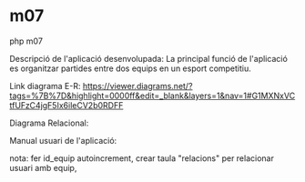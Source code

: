 # m07
php m07

Descripció de l'aplicació desenvolupada: 
La principal funció de l'aplicació es organitzar partides entre dos equips en un esport competitiu. 


Link diagrama E-R:
https://viewer.diagrams.net/?tags=%7B%7D&highlight=0000ff&edit=_blank&layers=1&nav=1#G1MXNxVCtfUFzC4jgF5Ix6ileCV2b0RDFF

Diagrama Relacional:

Manual usuari de l'aplicació:

nota: fer id_equip autoincrement, crear taula "relacions" per relacionar usuari amb equip, 

